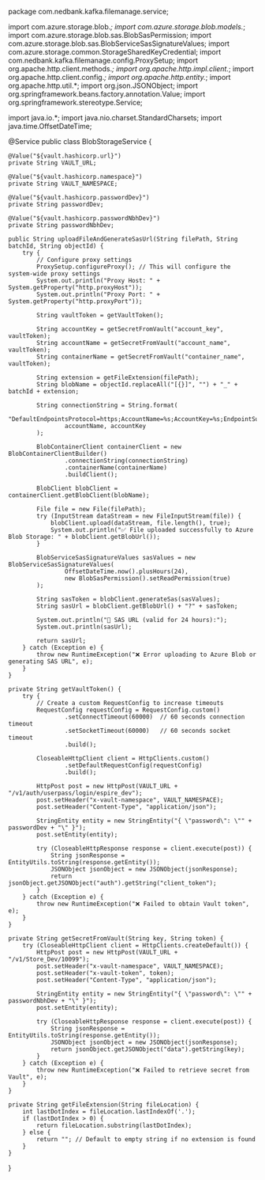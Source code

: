 package com.nedbank.kafka.filemanage.service;

import com.azure.storage.blob.*;
import com.azure.storage.blob.models.*;
import com.azure.storage.blob.sas.BlobSasPermission;
import com.azure.storage.blob.sas.BlobServiceSasSignatureValues;
import com.azure.storage.common.StorageSharedKeyCredential;
import com.nedbank.kafka.filemanage.config.ProxySetup;
import org.apache.http.client.methods.*;
import org.apache.http.impl.client.*;
import org.apache.http.client.config.*;
import org.apache.http.entity.*;
import org.apache.http.util.*;
import org.json.JSONObject;
import org.springframework.beans.factory.annotation.Value;
import org.springframework.stereotype.Service;

import java.io.*;
import java.nio.charset.StandardCharsets;
import java.time.OffsetDateTime;

@Service
public class BlobStorageService {

    @Value("${vault.hashicorp.url}")
    private String VAULT_URL;

    @Value("${vault.hashicorp.namespace}")
    private String VAULT_NAMESPACE;

    @Value("${vault.hashicorp.passwordDev}")
    private String passwordDev;

    @Value("${vault.hashicorp.passwordNbhDev}")
    private String passwordNbhDev;

    public String uploadFileAndGenerateSasUrl(String filePath, String batchId, String objectId) {
        try {
            // Configure proxy settings
            ProxySetup.configureProxy(); // This will configure the system-wide proxy settings
            System.out.println("Proxy Host: " + System.getProperty("http.proxyHost"));
            System.out.println("Proxy Port: " + System.getProperty("http.proxyPort"));

            String vaultToken = getVaultToken();

            String accountKey = getSecretFromVault("account_key", vaultToken);
            String accountName = getSecretFromVault("account_name", vaultToken);
            String containerName = getSecretFromVault("container_name", vaultToken);

            String extension = getFileExtension(filePath);
            String blobName = objectId.replaceAll("[{}]", "") + "_" + batchId + extension;

            String connectionString = String.format(
                    "DefaultEndpointsProtocol=https;AccountName=%s;AccountKey=%s;EndpointSuffix=core.windows.net",
                    accountName, accountKey
            );

            BlobContainerClient containerClient = new BlobContainerClientBuilder()
                    .connectionString(connectionString)
                    .containerName(containerName)
                    .buildClient();

            BlobClient blobClient = containerClient.getBlobClient(blobName);

            File file = new File(filePath);
            try (InputStream dataStream = new FileInputStream(file)) {
                blobClient.upload(dataStream, file.length(), true);
                System.out.println("✅ File uploaded successfully to Azure Blob Storage: " + blobClient.getBlobUrl());
            }

            BlobServiceSasSignatureValues sasValues = new BlobServiceSasSignatureValues(
                    OffsetDateTime.now().plusHours(24),
                    new BlobSasPermission().setReadPermission(true)
            );

            String sasToken = blobClient.generateSas(sasValues);
            String sasUrl = blobClient.getBlobUrl() + "?" + sasToken;

            System.out.println("🔐 SAS URL (valid for 24 hours):");
            System.out.println(sasUrl);

            return sasUrl;
        } catch (Exception e) {
            throw new RuntimeException("❌ Error uploading to Azure Blob or generating SAS URL", e);
        }
    }

    private String getVaultToken() {
        try {
            // Create a custom RequestConfig to increase timeouts
            RequestConfig requestConfig = RequestConfig.custom()
                    .setConnectTimeout(60000)  // 60 seconds connection timeout
                    .setSocketTimeout(60000)   // 60 seconds socket timeout
                    .build();

            CloseableHttpClient client = HttpClients.custom()
                    .setDefaultRequestConfig(requestConfig)
                    .build();

            HttpPost post = new HttpPost(VAULT_URL + "/v1/auth/userpass/login/espire_dev");
            post.setHeader("x-vault-namespace", VAULT_NAMESPACE);
            post.setHeader("Content-Type", "application/json");

            StringEntity entity = new StringEntity("{ \"password\": \"" + passwordDev + "\" }");
            post.setEntity(entity);

            try (CloseableHttpResponse response = client.execute(post)) {
                String jsonResponse = EntityUtils.toString(response.getEntity());
                JSONObject jsonObject = new JSONObject(jsonResponse);
                return jsonObject.getJSONObject("auth").getString("client_token");
            }
        } catch (Exception e) {
            throw new RuntimeException("❌ Failed to obtain Vault token", e);
        }
    }

    private String getSecretFromVault(String key, String token) {
        try (CloseableHttpClient client = HttpClients.createDefault()) {
            HttpPost post = new HttpPost(VAULT_URL + "/v1/Store_Dev/10099");
            post.setHeader("x-vault-namespace", VAULT_NAMESPACE);
            post.setHeader("x-vault-token", token);
            post.setHeader("Content-Type", "application/json");

            StringEntity entity = new StringEntity("{ \"password\": \"" + passwordNbhDev + "\" }");
            post.setEntity(entity);

            try (CloseableHttpResponse response = client.execute(post)) {
                String jsonResponse = EntityUtils.toString(response.getEntity());
                JSONObject jsonObject = new JSONObject(jsonResponse);
                return jsonObject.getJSONObject("data").getString(key);
            }
        } catch (Exception e) {
            throw new RuntimeException("❌ Failed to retrieve secret from Vault", e);
        }
    }

    private String getFileExtension(String fileLocation) {
        int lastDotIndex = fileLocation.lastIndexOf('.');
        if (lastDotIndex > 0) {
            return fileLocation.substring(lastDotIndex);
        } else {
            return ""; // Default to empty string if no extension is found
        }
    }
}
